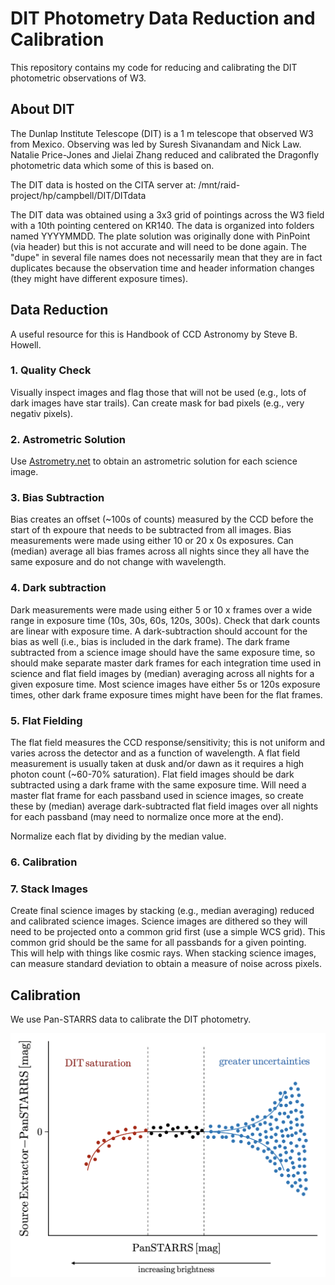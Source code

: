 # DIT Photometry Data Reduction and Calibration

This repository contains my code for reducing and calibrating the DIT photometric observations of W3.

## About DIT
The Dunlap Institute Telescope (DIT) is a 1 m telescope that observed W3 from Mexico. Observing was led by Suresh Sivanandam and Nick Law. Natalie Price-Jones and Jielai Zhang reduced and calibrated the Dragonfly photometric data which some of this is based on.

The DIT data is hosted on the CITA server at: /mnt/raid-project/hp/campbell/DIT/DITdata

The DIT data was obtained using a 3x3 grid of pointings across the W3 field with a 10th pointing centered on KR140. The data is organized into folders named YYYYMMDD. The plate solution was originally done with PinPoint (via header) but this is not accurate and will need to be done again. The "dupe" in several file names does not necessarily mean that they are in fact duplicates because the observation time and header information changes (they might have different exposure times).

## Data Reduction

A useful resource for this is Handbook of CCD Astronomy by Steve B. Howell. 

### 1. Quality Check
Visually inspect images and flag those that will not be used (e.g., lots of dark images have star trails). Can create mask for bad pixels (e.g., very negativ pixels).

### 2. Astrometric Solution
Use [Astrometry.net](astrometry.net) to obtain an astrometric solution for each science image.

### 3. Bias Subtraction
Bias creates an offset (~100s of counts) measured by the CCD before the start of th expoure that needs to be subtracted from all images. Bias measurements were made using either 10 or 20 x 0s exposures. Can (median) average all bias frames across all nights since they all have the same exposure and do not change with wavelength.

### 4. Dark subtraction
Dark measurements were made using either 5 or 10 x frames over a wide range in exposure time (10s, 30s, 60s, 120s, 300s). Check that dark counts are linear with exposure time. A dark-subtraction should account for the bias as well (i.e., bias is included in the dark frame). The dark frame subtracted from a science image should have the same exposure time, so should make separate master dark frames for each integration time used in science and flat field images by (median) averaging across all nights for a given exposure time. Most science images have either 5s or 120s exposure times, other dark frame exposure times might have been for the flat frames.

### 5. Flat Fielding
The flat field measures the CCD response/sensitivity; this is not uniform and varies across the detector and as a function of wavelength. A flat field measurement is usually taken at dusk and/or dawn as it requires a high photon count (~60-70% saturation). Flat field images should be dark subtracted using a dark frame with the same exposure time. Will need a master flat frame for each passband used in science images, so create these by (median) average dark-subtracted flat field images over all nights for each passband (may need to normalize once more at the end).

Normalize each flat by dividing by the median value.

### 6. Calibration

### 7. Stack Images
Create final science images by stacking (e.g., median averaging) reduced and calibrated science images. Science images are dithered so they will need to be projected onto a common grid first (use a simple WCS grid). This common grid should be the same for all passbands for a given pointing. This will help with things like cosmic rays. When stacking science images, can measure standard deviation to obtain a measure of noise across pixels.

## Calibration
We use Pan-STARRS data to calibrate the DIT photometry.

![alt text](figures/zp_plot.png)
